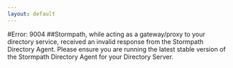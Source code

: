 ```yaml
---
layout: default
---
```


#Error: 9004
##Stormpath, while acting as a gateway/proxy to your directory service, received an invalid response from the Stormpath Directory Agent. Please ensure you are running the latest stable version of the Stormpath Directory Agent for your Directory Server.
